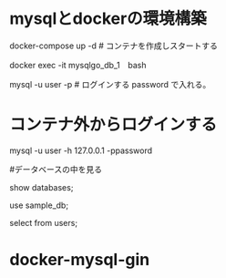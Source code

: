 # mysqlとdockerの環境構築

docker-compose up -d # コンテナを作成しスタートする

docker exec -it mysqlgo_db_1　bash　

mysql -u user -p # ログインする password で入れる。


# コンテナ外からログインする
mysql -u user -h  127.0.0.1 -ppassword

#データベースの中を見る

show databases;

use sample_db;

select from users;
# docker-mysql-gin
